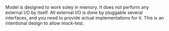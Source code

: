 








Model is designed to work soley in memory. It does not perform
any external I/O by itself. All external I/O is done by
pluggable several interfaces, and you need to provide actual
implementations for it. This is an intentional design to allow
mock-test.
